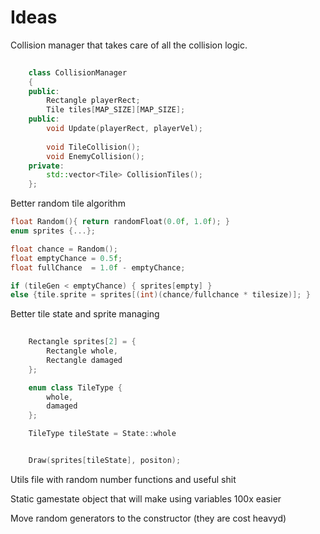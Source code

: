 # Ideas

Collision manager that takes care of all the collision logic.
```cpp
	
	class CollisionManager
	{
	public:
		Rectangle playerRect;
		Tile tiles[MAP_SIZE][MAP_SIZE];
	public:
		void Update(playerRect, playerVel);
		
		void TileCollision();
		void EnemyCollision();
	private:
		std::vector<Tile> CollisionTiles();
	};
```

Better random tile algorithm

```cpp
float Random(){ return randomFloat(0.0f, 1.0f); }
enum sprites {...};

float chance = Random();
float emptyChance = 0.5f;
float fullChance  = 1.0f - emptyChance;

if (tileGen < emptyChance) { sprites[empty] }
else {tile.sprite = sprites[(int)(chance/fullchance * tilesize)]; }

```

Better tile state and sprite managing

```cpp
	
	Rectangle sprites[2] = {
		Rectangle whole,
		Rectangle damaged
	};

	enum class TileType {
		whole,
		damaged
	};

	TileType tileState = State::whole


	Draw(sprites[tileState], positon);

```

Utils file with random number functions and useful shit

Static gamestate object that will make using variables 100x easier

Move random generators to the constructor (they are cost heavyd)
